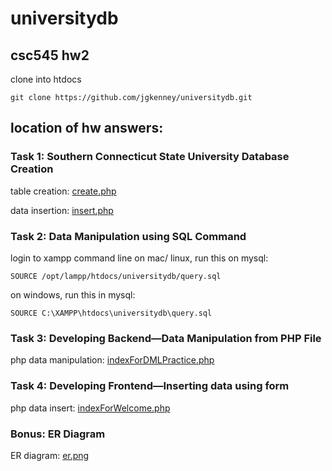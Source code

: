 # universitydb
## csc545 hw2 

clone into htdocs

    git clone https://github.com/jgkenney/universitydb.git

## location of hw answers:

### Task 1: Southern Connecticut State University Database Creation
table creation: [create.php](http://localhost:8080/universitydb/create.php)

data insertion: [insert.php](http://localhost:8080/universitydb/insert.php)



### Task 2: Data Manipulation using SQL Command
login to xampp command line
on mac/ linux, run this on mysql:

    SOURCE /opt/lampp/htdocs/universitydb/query.sql
    
on windows, run this in mysql:

    SOURCE C:\XAMPP\htdocs\universitydb\query.sql

### Task 3: Developing Backend—Data Manipulation from PHP File
php data manipulation: [indexForDMLPractice.php](http://localhost:8080/universitydb/indexForDMLPractice.php)

### Task 4: Developing Frontend—Inserting data using form
php data insert: [indexForWelcome.php](http://localhost:8080/universitydb/indexForWelcome.php)

### Bonus: ER Diagram
ER diagram: [er.png](http://github.com/jgkenney/universitydb/tree/master/er.png)

